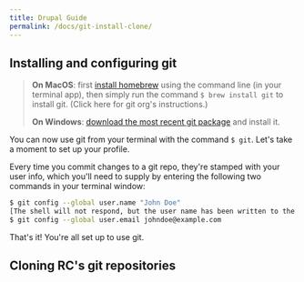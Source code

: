 ```yaml
---
title: Drupal Guide
permalink: /docs/git-install-clone/
---
```


## Installing and configuring git

> **On MacOS**: first [install homebrew](https://brew.sh/) using the command line (in your terminal app), then simply run the command `$ brew install git` to install git. (Click here for git org's instructions.)
>
> **On Windows**: [download the most recent git package](https://git-scm.com/download/win) and install it.

You can now use git from your terminal with the command `$ git`. Let's take a moment to set up your profile.

Every time you commit changes to a git repo, they're stamped with your user info, which you'll need to supply by entering the following two commands in your terminal window:

```zsh
$ git config --global user.name "John Doe"
[The shell will not respond, but the user name has been written to the git config file]
$ git config --global user.email johndoe@example.com
```

That's it! You're all set up to use git.

## Cloning RC's git repositories

